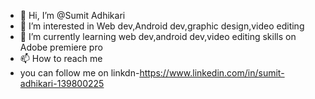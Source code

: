 - 👋 Hi, I’m @Sumit Adhikari
- 👀 I’m interested in Web dev,Android dev,graphic design,video editing
- 🌱 I’m currently learning web dev,android dev,video editing skills on Adobe premiere pro
- 📫 How to reach me 
- you can follow me on linkdn-https://www.linkedin.com/in/sumit-adhikari-139800225

<!---
Sumit0071/Sumit0071 is a ✨ special ✨ repository because its `README.md` (this file) appears on your GitHub profile.
You can click the Preview link to take a look at your changes.
--->
